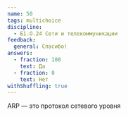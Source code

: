 ```yaml
---
name: 50
tags: multichoice
discipline:
  - Б1.О.24 Сети и телекоммуникации
feedback:
  general: Спасибо!
answers:
  - fraction: 100
    text: Да
  - fraction: 0
    text: Нет
withShuffling: true
---
```


ARP — это протокол сетевого уровня